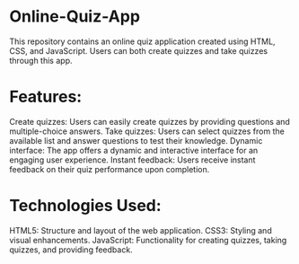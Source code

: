 # Online-Quiz-App

This repository contains an online quiz application created using HTML, CSS, and JavaScript. Users can both create quizzes and take quizzes through this app.

# Features:
Create quizzes: Users can easily create quizzes by providing questions and multiple-choice answers.
Take quizzes: Users can select quizzes from the available list and answer questions to test their knowledge.
Dynamic interface: The app offers a dynamic and interactive interface for an engaging user experience.
Instant feedback: Users receive instant feedback on their quiz performance upon completion.


# Technologies Used:
HTML5: Structure and layout of the web application.
CSS3: Styling and visual enhancements.
JavaScript: Functionality for creating quizzes, taking quizzes, and providing feedback.
